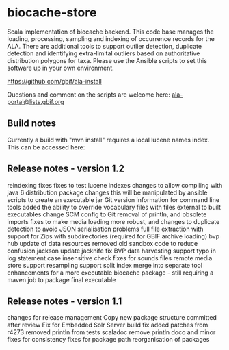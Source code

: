 # biocache-store

Scala implementation of biocache backend.
This code base manages the loading, processing, sampling and indexing of occurrence records for the ALA.
There are additional tools to support outlier detection, duplicate detection and identifying extra-limital outliers
based on authoritative distribution polygons for taxa.
Please use the Ansible scripts to set this software up in your own environment.

https://github.com/gbif/ala-install

Questions and comment on the scripts are welcome here: ala-portal@lists.gbif.org

## Build notes

Currently a build with "mvn install" requires a local lucene names index.
This can be accessed here:




## Release notes - version 1.2

reindexing fixes
fixes to test
lucene indexes
changes to allow compiling with java 6
distribution package changes
this will be manipulated by ansible scripts to create an executable jar
Git version information for command line tools
added the ability to override vocabulary files with files external to built executables
change SCM config to Git
removal of println, and obsolete imports
fixes to make media loading more robust, and changes to duplicate detection to avoid JSON serialisation problems
full file extraction with support for Zips with subdirectories (required for GBIF archive loading)
bvp hub update of data resources
removed old sandbox code to reduce confusion
jackson update
jacknife fix
BVP data harvesting support
typo in log statement
case insensitive check
fixes for sounds files
remote media store support
resampling support
split index merge into separate tool
enhancements for a more executable biocache package - still requiring a maven job to package final executable

## Release notes - version 1.1

changes for release management
Copy new package structure
committed after review
Fix for Embedded Solr Server
build fix
added patches from r4273
removed println from tests
scaladoc
remove println
doco and minor fixes for consistency
fixes for package path
reorganisation of packages
